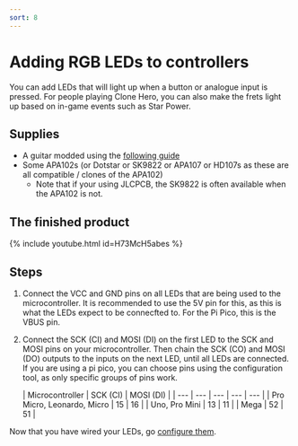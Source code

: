 ```yaml
---
sort: 8
---
```

# Adding RGB LEDs to controllers
You can add LEDs that will light up when a button or analogue input is pressed. For people playing Clone Hero, you can also make the frets light up based on in-game events such as Star Power.
## Supplies
* A guitar modded using the [following guide](https://santroller.tangentmc.net/wiring_guides/guitar.html)
* Some APA102s (or Dotstar or SK9822 or APA107 or HD107s as these are all compatible / clones of the APA102)
  * Note that if your using JLCPCB, the SK9822 is often available when the APA102 is not.

## The finished product
{% include youtube.html id=H73McH5abes %}

## Steps
1. Connect the VCC and GND pins on all LEDs that are being used to the microcontroller. It is recommended to use the 5V pin for this, as this is what the LEDs expect to be connecfted to. For the Pi Pico, this is the VBUS pin.
2. Connect the SCK (CI) and MOSI (DI) on the first LED to the SCK and MOSI pins on your microcontroller. Then chain the SCK (CO) and MOSI (DO) outputs to the inputs on the next LED, until all LEDs are connected.
   If you are using a pi pico, you can choose pins using the configuration tool, as only specific groups of pins work.
      
   | Microcontroller | SCK (CI) | MOSI (DI) |
   | --- | --- | --- | --- | --- |
   | Pro Micro, Leonardo, Micro | 15 | 16 |
   | Uno, Pro Mini | 13 | 11 |
   | Mega | 52 | 51 | 

Now that you have wired your LEDs, go [configure them](https://santroller.tangentmc.net/tool/using.html).